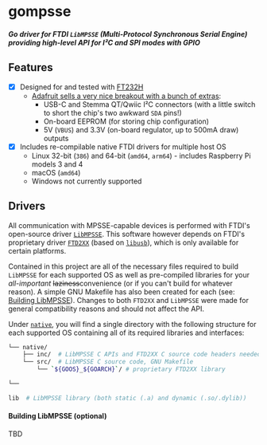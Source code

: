 # gompsse
##### Go driver for FTDI `LibMPSSE` (Multi-Protocol Synchronous Serial Engine) providing high-level API for I²C and SPI modes with GPIO

## Features
- [x] Designed for and tested with [FT232H](https://www.ftdichip.com/Products/ICs/FT232H.htm)
  - [Adafruit sells a very nice breakout with a bunch of extras](https://www.adafruit.com/product/2264):
    - USB-C and Stemma QT/Qwiic I²C connectors (with a little switch to short the chip's two awkward `SDA` pins!)
    - On-board EEPROM (for storing chip configuration)
    - 5V (`VBUS`) and 3.3V (on-board regulator, up to 500mA draw) outputs
- [x] Includes re-compilable native FTDI drivers for multiple host OS
  - Linux 32-bit (`386`) and 64-bit (`amd64`, `arm64`) - includes Raspberry Pi models 3 and 4
  - macOS (`amd64`)
  - Windows not currently supported

## Drivers
All communication with MPSSE-capable devices is performed with FTDI's open-source driver [`LibMPSSE`](https://www.ftdichip.com/Support/SoftwareExamples/MPSSE.htm). This software however depends on FTDI's proprietary driver [`FTD2XX`](https://www.ftdichip.com/Drivers/D2XX.htm) (based on [`libusb`](https://github.com/libusb/libusb)), which is only available for certain platforms.

Contained in this project are all of the necessary files required to build `LibMPSSE` for each supported OS as well as pre-compiled libraries for your _all-important_ ~~laziness~~convenience (or if you can't build for whatever reason). A simple GNU Makefile has also been created for each (see: [Building LibMPSSE](#building-libmpsse-optional)). Changes to both `FTD2XX` and `LibMPSSE` were made for general compatibility reasons and should not affect the API.

Under [`native`](native), you will find a single directory with the following structure for each supported OS containing all of its required libraries and interfaces:

```sh
└── native/
    ├── inc/  # LibMPSSE C APIs and FTD2XX C source code headers needed by cgo
    └── src/  # LibMPSSE C source code, GNU Makefile
        └── `${GOOS}_${GOARCH}`/ # proprietary FTD2XX library

└──

lib  # LibMPSSE library (both static (.a) and dynamic (.so/.dylib))

```
#### Building LibMPSSE (optional)
TBD

